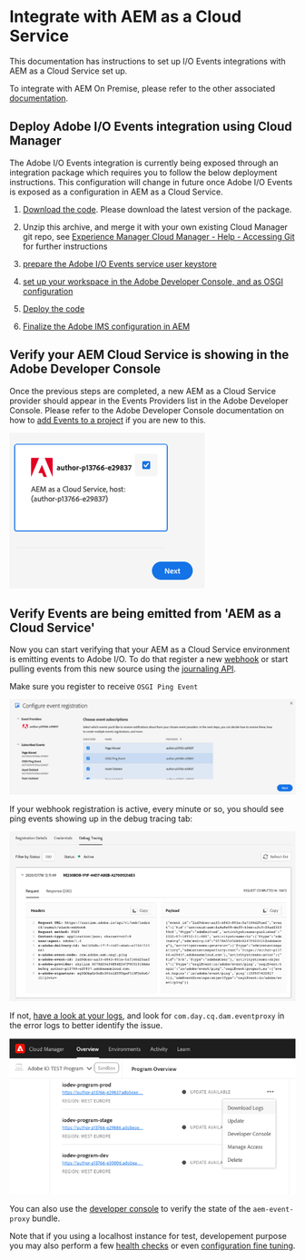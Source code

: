 # Integrate with AEM as a Cloud Service

This documentation has instructions to set up I/O Events integrations with AEM as a Cloud Service set up.

To integrate with AEM On Premise, please refer to the other associated [documentation](aem_on_premise_install_6.5.md).


## Deploy Adobe I/O Events integration using Cloud Manager

The Adobe I/O Events integration is currently being exposed through an integration package which requires you to follow the below deployment instructions. This configuration will change in future once Adobe I/O Events is exposed as a configuration in AEM as a Cloud Service. 

1. [Download the code](https://github.com/AdobeDocs/adobeio-events/releases/tag/2020_07_20_13_00). Please download the latest version of the package. 
2. Unzip this archive, and merge it with your own existing Cloud Manager git repo, see [Experience Manager Cloud Manager - Help - Accessing Git ](https://docs.adobe.com/content/help/en/experience-manager-cloud-manager/using/managing-code/accessing-git.html) for further instructions

3. [prepare the Adobe I/O Events service user keystore](aem_keystore_setup.md) 
4. [set up your workspace in the Adobe Developer Console, and as OSGI configuration](aem_console_setup.md)


3. [Deploy the code](https://docs.adobe.com/content/help/en/experience-manager-cloud-manager/using/how-to-use/deploying-code.html) 
3. [Finalize the Adobe IMS configuration in AEM](aem_ims_config.md)
   
## Verify your AEM Cloud Service is showing in the Adobe Developer Console
   
Once the previous steps are completed, a new AEM as a Cloud Service provider should appear in the Events Providers list in the Adobe Developer Console.
Please refer to the Adobe Developer Console documentation on how to [add Events to a project](/console/docs/guides/services/services-add-event/) if you are new to this.

  ![Adobe Developer Console showing an AEM Events Provider](../../img/add_skyline_event_provider.png "Adobe Developer Console showing an AEM Events Provider")
 

## Verify Events are being emitted from 'AEM as a Cloud Service'

Now you can start verifying that your AEM as a Cloud Service environment is emitting events to Adobe I/O.
To do that register a new [webhook](../../index.md) or start pulling events from this new source using the [journaling API](../api/journaling_api.md).

Make sure you register to receive `OSGI Ping Event`

   ![Select OSGI Ping Event](../../img/select_osgi_ping_event.png "Select OSGI Ping Event")
 
If your webhook registration is active, every minute or so, you should see ping events showing up in the debug tracing tab:

   ![ping events showing up in the debug tracing tab](../../img/debug_tracing_osgi_ping_event.png "ping events showing up in the debug tracing tab")

If not, [have a look at your logs](https://docs.adobe.com/content/help/en/experience-manager-learn/cloud-service/debugging/debugging-aem-as-a-cloud-service/logs.html), and look for `com.day.cq.dam.eventproxy` in the error logs to better identify the issue.

  ![Cloud Manager download log](../../img/cloudmanager_download_log.png "Cloud Manager download log")

You can also use the [developer console](https://docs.adobe.com/content/help/en/experience-manager-learn/cloud-service/debugging/debugging-aem-as-a-cloud-service/developer-console.html) to verify the state of the `aem-event-proxy` bundle.

Note that if you using a localhost instance for test, developement purpose you may also perform a few [health checks](aem_on_premise_healthcheck.md)
or even [configuration fine tuning](aem_advanced_configurations.md).
